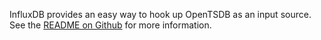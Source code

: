 InfluxDB provides an easy way to hook up OpenTSDB as an input source. See the [README on Github](https://github.com/influxdb/influxdb/blob/master/services/opentsdb/README.md) for more information.